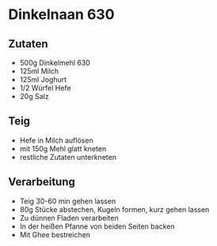 # Dinkelnaan 630

## Zutaten

* 500g Dinkelmehl 630
* 125ml Milch
* 125ml Joghurt
* 1/2 Würfel Hefe
* 20g Salz

## Teig

* Hefe in Milch auflösen
* mit 150g Mehl glatt kneten
* restliche Zutaten unterkneten

## Verarbeitung

* Teig 30-60 min gehen lassen
* 80g Stücke abstechen, Kugeln formen, kurz gehen lassen
* Zu dünnen Fladen verarbeiten
* In der heißen Pfanne von beiden Seiten backen
* Mit Ghee bestreichen
